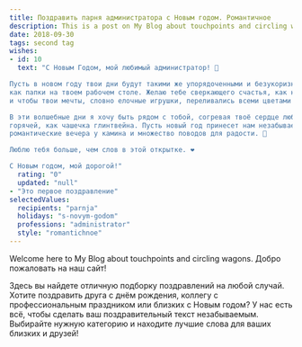 ```yaml
---
title: Поздравить парня администратора с Новым годом. Романтичное
description: This is a post on My Blog about touchpoints and circling wagons.
date: 2018-09-30
tags: second tag
wishes:
- id: 10
  text: "С Новым Годом, мой любимый администратор! 🎄

Пусть в новом году твои дни будут такими же упорядоченными и безукоризненными, 
как папки на твоем рабочем столе. Желаю тебе сверкающего счастья, как новогодняя гирлянда, 
и чтобы твои мечты, словно елочные игрушки, переливались всеми цветами радуги. 💫

В эти волшебные дни я хочу быть рядом с тобой, согревая твоё сердце любовью, 
горячей, как чашечка глинтвейна. Пусть новый год принесет нам незабываемые приключения, 
романтические вечера у камина и множество поводов для радости. 🎁

Люблю тебя больше, чем слов в этой открытке. ❤️

С Новым годом, мой дорогой!"
  rating: "0"
  updated: "null"
- "Это первое поздравление"
selectedValues:
  recipients: "parnja"
  holidays: "s-novym-godom"
  professions: "administrator"
  style: "romantichnoe"
---
```


Welcome here to My Blog about touchpoints and circling wagons.
Добро пожаловать на наш сайт! 

Здесь вы найдете отличную подборку поздравлений на любой случай. 
Хотите поздравить друга с днём рождения, коллегу с профессиональным праздником или близких с Новым годом? У нас есть всё, чтобы сделать ваш поздравительный текст незабываемым. Выбирайте нужную категорию и находите лучшие слова для ваших близких и друзей!
